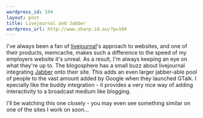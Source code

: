 ```yaml
--- 
wordpress_id: 104
layout: post
title: Livejournal and Jabber
wordpress_url: http://www.sharp.id.au/?p=104
---
```

I've always been a fan of <a href="http://www.livejournal.com">livejournal</a>'s approach to websites, and one of their products, memcache, makes such a difference to the speed of my employers website it's unreal. As a result, I'm always keeping an eye on what they're up to. The blogosphere has a small buzz about livejournal integrating <a href="http://www.jabber.org">Jabber</a> onto their site. This adds an even larger jabber-able pool of people to the vast amount added by Google when they launched GTalk. I epecially like the buddy integration - it provides a very nice way of adding interactivity to a broadcast medium like blogging.

I'll be watching this one closely - you may even see something similar on one of the sites I work on soon...
